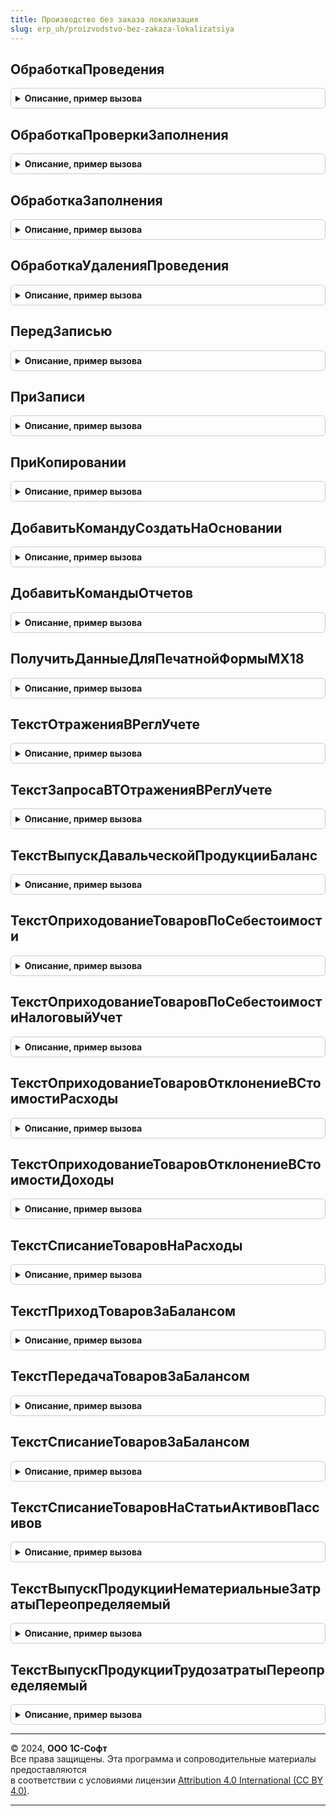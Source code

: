 ```yaml
---
title: Производство без заказа локализация
slug: erp_uh/proizvodstvo-bez-zakaza-lokalizatsiya
---
```



## ОбработкаПроведения
<details style="margin: 1em 0; padding: 0.5em; border: 1px solid #ccc; border-radius: 6px;">

<summary style="font-weight: bold; cursor: pointer;">Описание, пример вызова</summary>

```bsl

// Вызывается из соответствующего обработчика документа
//
// Параметры:
//  Объект - ДокументОбъект - Обрабатываемый документ.
//  Отказ - Булево - Признак проведения документа.
//                   Если в теле процедуры-обработчика установить данному параметру значение Истина,
//                   то проведение документа выполнено не будет.
//  РежимПроведения - РежимПроведенияДокумента - В данный параметр передается текущий режим проведения.
//
Процедура ОбработкаПроведения(Объект, Отказ, РежимПроведения) Экспорт
```

Пример вызова
```bsl
ПроизводствоБезЗаказаЛокализация.ОбработкаПроведения(Объект, Отказ, РежимПроведения) 
```
</details>

## ОбработкаПроверкиЗаполнения
<details style="margin: 1em 0; padding: 0.5em; border: 1px solid #ccc; border-radius: 6px;">

<summary style="font-weight: bold; cursor: pointer;">Описание, пример вызова</summary>

```bsl

// Вызывается из соответствующего обработчика документа
//
// Параметры:
//  Объект - ДокументОбъект - Обрабатываемый объект
//  Отказ - Булево - Если в теле процедуры-обработчика установить данному параметру значение Истина,
//                   то будет выполнен отказ от продолжения работы после выполнения проверки заполнения.
//  ПроверяемыеРеквизиты - Массив - Массив путей к реквизитам, для которых будет выполнена проверка заполнения.
//
Процедура ОбработкаПроверкиЗаполнения(Объект, Отказ, ПроверяемыеРеквизиты) Экспорт
```

Пример вызова
```bsl
ПроизводствоБезЗаказаЛокализация.ОбработкаПроверкиЗаполнения(Объект, Отказ, ПроверяемыеРеквизиты) 
```
</details>

## ОбработкаЗаполнения
<details style="margin: 1em 0; padding: 0.5em; border: 1px solid #ccc; border-radius: 6px;">

<summary style="font-weight: bold; cursor: pointer;">Описание, пример вызова</summary>

```bsl

// Вызывается из соответствующего обработчика документа
//
// Параметры:
//  Объект - ДокументОбъект - Обрабатываемый объект.
//  ДанныеЗаполнения - Произвольный - Значение, которое используется как основание для заполнения.
//  ТекстЗаполнения - Строка - В данный параметр передается признак выполнения стандартной (системной) обработки события.
//  СтандартнаяОбработка - Булево - В данный параметр передается признак выполнения стандартной (системной) обработки события.
//
Процедура ОбработкаЗаполнения(Объект, ДанныеЗаполнения, ТекстЗаполнения, СтандартнаяОбработка) Экспорт
```

Пример вызова
```bsl
ПроизводствоБезЗаказаЛокализация.ОбработкаЗаполнения(Объект, ДанныеЗаполнения, ТекстЗаполнения, СтандартнаяОбработка) 
```
</details>

## ОбработкаУдаленияПроведения
<details style="margin: 1em 0; padding: 0.5em; border: 1px solid #ccc; border-radius: 6px;">

<summary style="font-weight: bold; cursor: pointer;">Описание, пример вызова</summary>

```bsl

// Вызывается из соответствующего обработчика документа
//
// Параметры:
//  Объект - ДокументОбъект - Обрабатываемый объект
//  Отказ - Булево - Признак отказа от записи.
//                   Если в теле процедуры-обработчика установить данному параметру значение Истина,
//                   то запись выполнена не будет и будет вызвано исключение.
//
Процедура ОбработкаУдаленияПроведения(Объект, Отказ) Экспорт
```

Пример вызова
```bsl
ПроизводствоБезЗаказаЛокализация.ОбработкаУдаленияПроведения(Объект, Отказ) 
```
</details>

## ПередЗаписью
<details style="margin: 1em 0; padding: 0.5em; border: 1px solid #ccc; border-radius: 6px;">

<summary style="font-weight: bold; cursor: pointer;">Описание, пример вызова</summary>

```bsl

// Вызывается из соответствующего обработчика документа
//
// Параметры:
//  Объект - ДокументОбъект - Обрабатываемый объект
//  Отказ - Булево - Признак отказа от записи.
//                   Если в теле процедуры-обработчика установить данному параметру значение Истина,
//                   то запись выполнена не будет и будет вызвано исключение.
//  РежимЗаписи - РежимЗаписиДокумента - В параметр передается текущий режим записи документа. Позволяет определить в теле процедуры режим записи.
//  РежимПроведения - РежимПроведенияДокумента - В данный параметр передается текущий режим проведения.
//
Процедура ПередЗаписью(Объект, Отказ, РежимЗаписи, РежимПроведения) Экспорт
```

Пример вызова
```bsl
ПроизводствоБезЗаказаЛокализация.ПередЗаписью(Объект, Отказ, РежимЗаписи, РежимПроведения) 
```
</details>

## ПриЗаписи
<details style="margin: 1em 0; padding: 0.5em; border: 1px solid #ccc; border-radius: 6px;">

<summary style="font-weight: bold; cursor: pointer;">Описание, пример вызова</summary>

```bsl

// Вызывается из соответствующего обработчика документа
//
// Параметры:
//  Объект - ДокументОбъект - Обрабатываемый объект
//  Отказ - Булево - Признак отказа от записи.
//                   Если в теле процедуры-обработчика установить данному параметру значение Истина, то запись выполнена не будет и будет вызвано исключение.
//
Процедура ПриЗаписи(Объект, Отказ) Экспорт
```

Пример вызова
```bsl
ПроизводствоБезЗаказаЛокализация.ПриЗаписи(Объект, Отказ) 
```
</details>

## ПриКопировании
<details style="margin: 1em 0; padding: 0.5em; border: 1px solid #ccc; border-radius: 6px;">

<summary style="font-weight: bold; cursor: pointer;">Описание, пример вызова</summary>

```bsl

// Вызывается из соответствующего обработчика документа
//
// Параметры:
//  Объект - ДокументОбъект - Обрабатываемый объект
//  ОбъектКопирования - ДокументОбъект - Исходный документ, который является источником копирования.
//
Процедура ПриКопировании(Объект, ОбъектКопирования) Экспорт
```

Пример вызова
```bsl
ПроизводствоБезЗаказаЛокализация.ПриКопировании(Объект, ОбъектКопирования) 
```
</details>

## ДобавитьКомандуСоздатьНаОсновании
<details style="margin: 1em 0; padding: 0.5em; border: 1px solid #ccc; border-radius: 6px;">

<summary style="font-weight: bold; cursor: pointer;">Описание, пример вызова</summary>

```bsl

// Добавляет команду создания документа "Авансовый отчет".
//
// Параметры:
//  КомандыСозданияНаОсновании - см. СозданиеНаОснованииПереопределяемый.ПередДобавлениемКомандСозданияНаОсновании.КомандыСозданияНаОсновании
//
Процедура ДобавитьКомандуСоздатьНаОсновании(КомандыСозданияНаОсновании) Экспорт
```

Пример вызова
```bsl
ПроизводствоБезЗаказаЛокализация.ДобавитьКомандуСоздатьНаОсновании(КомандыСозданияНаОсновании) 
```
</details>

## ДобавитьКомандыОтчетов
<details style="margin: 1em 0; padding: 0.5em; border: 1px solid #ccc; border-radius: 6px;">

<summary style="font-weight: bold; cursor: pointer;">Описание, пример вызова</summary>

```bsl

// Определяет список команд отчетов.
//
// Параметры:
//   КомандыОтчетов - См. ВариантыОтчетовПереопределяемый.ПередДобавлениемКомандОтчетов.КомандыОтчетов
//   Параметры - См. ВариантыОтчетовПереопределяемый.ПередДобавлениемКомандОтчетов.Параметры
//
Процедура ДобавитьКомандыОтчетов(КомандыОтчетов, Параметры) Экспорт
```

Пример вызова
```bsl
ПроизводствоБезЗаказаЛокализация.ДобавитьКомандыОтчетов(КомандыОтчетов, Параметры) 
```
</details>

## ПолучитьДанныеДляПечатнойФормыМХ18
<details style="margin: 1em 0; padding: 0.5em; border: 1px solid #ccc; border-radius: 6px;">

<summary style="font-weight: bold; cursor: pointer;">Описание, пример вызова</summary>

```bsl

// Функция получает данные для формирования печатной формы МХ - 18
//
// Параметры:
// 	ПараметрыПечати - Структура
// 	МассивОбъектов - Массив
// Возвращаемое значение:
// 	Структура
Функция ПолучитьДанныеДляПечатнойФормыМХ18(ПараметрыПечати, МассивОбъектов) Экспорт
```

Пример вызова
```bsl
Результат = ПроизводствоБезЗаказаЛокализация.ПолучитьДанныеДляПечатнойФормыМХ18(ПараметрыПечати, МассивОбъектов) 
```
</details>

## ТекстОтраженияВРеглУчете
<details style="margin: 1em 0; padding: 0.5em; border: 1px solid #ccc; border-radius: 6px;">

<summary style="font-weight: bold; cursor: pointer;">Описание, пример вызова</summary>

```bsl

// Функция возвращает текст запроса для отражения документа в регламентированном учете.
//
// Возвращаемое значение:
//	Строка - Текст запроса
//
Функция ТекстОтраженияВРеглУчете() Экспорт
```

Пример вызова
```bsl
Результат = ПроизводствоБезЗаказаЛокализация.ТекстОтраженияВРеглУчете() 
```
</details>

## ТекстЗапросаВТОтраженияВРеглУчете
<details style="margin: 1em 0; padding: 0.5em; border: 1px solid #ccc; border-radius: 6px;">

<summary style="font-weight: bold; cursor: pointer;">Описание, пример вызова</summary>

```bsl

// Функция возвращает текст запроса дополнительных временных таблиц,
// необходимых для отражения в регламентированном учете
//
// Возвращаемое значение:
//   Строка - сформированный текст запроса.
//
Функция ТекстЗапросаВТОтраженияВРеглУчете() Экспорт
```

Пример вызова
```bsl
Результат = ПроизводствоБезЗаказаЛокализация.ТекстЗапросаВТОтраженияВРеглУчете() 
```
</details>

## ТекстВыпускДавальческойПродукцииБаланс
<details style="margin: 1em 0; padding: 0.5em; border: 1px solid #ccc; border-radius: 6px;">

<summary style="font-weight: bold; cursor: pointer;">Описание, пример вызова</summary>

```bsl

//++ Локализация

// Функция возвращает текст фрагмента отражения для выпуска давальческой продукции по балансу
//
// Возвращаемое значение:
//   Строка - сформированный текст запроса.
//
Функция ТекстВыпускДавальческойПродукцииБаланс() Экспорт
```

Пример вызова
```bsl
Результат = ПроизводствоБезЗаказаЛокализация.ТекстВыпускДавальческойПродукцииБаланс() 
```
</details>

## ТекстОприходованиеТоваровПоСебестоимости
<details style="margin: 1em 0; padding: 0.5em; border: 1px solid #ccc; border-radius: 6px;">

<summary style="font-weight: bold; cursor: pointer;">Описание, пример вызова</summary>

```bsl

// Функция возвращает фрагмент текста запроса для отражения документа в регламентированном учете.
//
// Возвращаемое значение:
//	Строка - Текст запроса
//
Функция ТекстОприходованиеТоваровПоСебестоимости() Экспорт
```

Пример вызова
```bsl
Результат = ПроизводствоБезЗаказаЛокализация.ТекстОприходованиеТоваровПоСебестоимости() 
```
</details>

## ТекстОприходованиеТоваровПоСебестоимостиНалоговыйУчет
<details style="margin: 1em 0; padding: 0.5em; border: 1px solid #ccc; border-radius: 6px;">

<summary style="font-weight: bold; cursor: pointer;">Описание, пример вызова</summary>

```bsl

// Функция возвращает фрагмент текста запроса для отражения документа в регламентированном учете.
//
// Возвращаемое значение:
//	Строка - Текст запроса
//
Функция ТекстОприходованиеТоваровПоСебестоимостиНалоговыйУчет() Экспорт
```

Пример вызова
```bsl
Результат = ПроизводствоБезЗаказаЛокализация.ТекстОприходованиеТоваровПоСебестоимостиНалоговыйУчет() 
```
</details>

## ТекстОприходованиеТоваровОтклонениеВСтоимостиРасходы
<details style="margin: 1em 0; padding: 0.5em; border: 1px solid #ccc; border-radius: 6px;">

<summary style="font-weight: bold; cursor: pointer;">Описание, пример вызова</summary>

```bsl

// Функция возвращает фрагмент текста запроса для отражения документа в регламентированном учете.
//
// Возвращаемое значение:
//	Строка - Текст запроса
//
Функция ТекстОприходованиеТоваровОтклонениеВСтоимостиРасходы() Экспорт
```

Пример вызова
```bsl
Результат = ПроизводствоБезЗаказаЛокализация.ТекстОприходованиеТоваровОтклонениеВСтоимостиРасходы() 
```
</details>

## ТекстОприходованиеТоваровОтклонениеВСтоимостиДоходы
<details style="margin: 1em 0; padding: 0.5em; border: 1px solid #ccc; border-radius: 6px;">

<summary style="font-weight: bold; cursor: pointer;">Описание, пример вызова</summary>

```bsl

// Функция возвращает фрагмент текста запроса для отражения документа в регламентированном учете.
//
// Возвращаемое значение:
//	Строка - Текст запроса
//
Функция ТекстОприходованиеТоваровОтклонениеВСтоимостиДоходы() Экспорт
```

Пример вызова
```bsl
Результат = ПроизводствоБезЗаказаЛокализация.ТекстОприходованиеТоваровОтклонениеВСтоимостиДоходы() 
```
</details>

## ТекстСписаниеТоваровНаРасходы
<details style="margin: 1em 0; padding: 0.5em; border: 1px solid #ccc; border-radius: 6px;">

<summary style="font-weight: bold; cursor: pointer;">Описание, пример вызова</summary>

```bsl

// Функция возвращает текст фрагмента отражения списания на расходы
//
// Возвращаемое значение:
//	Строка - сформированный текст запроса.
//
Функция ТекстСписаниеТоваровНаРасходы(Производство = Ложь, СодержаниеПоУмолчанию = Истина, ПереопределениеОтбора = Ложь) Экспорт
```

Пример вызова
```bsl
Результат = ПроизводствоБезЗаказаЛокализация.ТекстСписаниеТоваровНаРасходы(Производство, СодержаниеПоУмолчанию, ПереопределениеОтбора);
```
</details>

## ТекстПриходТоваровЗаБалансом
<details style="margin: 1em 0; padding: 0.5em; border: 1px solid #ccc; border-radius: 6px;">

<summary style="font-weight: bold; cursor: pointer;">Описание, пример вызова</summary>

```bsl

// Функция возвращает текст фрагмента отражения передачи товаров за балансом
//
// Параметры:
// 	Производство - булево, признак вызова метода из производственного документа, для них не анализируем кор часть,
// 		поэтому данный параметр показывает, что приходное движение не имеет аналогичного расходного с кор частью,
// 		Для непроизводственных документов, анализируем наличие расходных с такой же кор частью и если есть - не формируем,
// 		так как будет проводка передачи, значение по умолчанию - Ложь;
// 	СодержаниеПоУмолчанию - булево, признак того, что при возвращении текста сразу переназначать содержание проводки,
// 		значение по умолчанию - Истина;
// 	ПереопределениеОтбора - булево, признак того, что при возвращении текста необходимо добавить условия отбора,
// 		значение по умолчанию - Ложь;
//
// Возвращаемое значение:
//	Строка - сформированный текст запроса.
//
Функция ТекстПриходТоваровЗаБалансом(Производство = Ложь, СодержаниеПоУмолчанию = Истина, ПереопределениеОтбора = Ложь) Экспорт
```

Пример вызова
```bsl
Результат = ПроизводствоБезЗаказаЛокализация.ТекстПриходТоваровЗаБалансом(Производство, СодержаниеПоУмолчанию, ПереопределениеОтбора);
```
</details>

## ТекстПередачаТоваровЗаБалансом
<details style="margin: 1em 0; padding: 0.5em; border: 1px solid #ccc; border-radius: 6px;">

<summary style="font-weight: bold; cursor: pointer;">Описание, пример вызова</summary>

```bsl

// Функция возвращает текст фрагмента отражения передачи товаров за балансом
//
// Параметры:
// 	Производство - булево, признак вызова метода из производственного документа, для них не анализируем кор часть,
// 		поэтому данный параметр показывает, что расходное движение не имеет аналогичного приходного по кор части,
// 		Для непроизводственных документов, анализируем наличие приходных с такой же кор частью и если есть - формируем,
// 		значение по умолчанию - Ложь;
// 	СодержаниеПоУмолчанию - булево, признак того, что при возвращении текста сразу переназначать содержание проводки,
// 		значение по умолчанию - Истина;
// 	ПереопределениеОтбора - булево, признак того, что при возвращении текста необходимо добавить условия отбора,
// 		значение по умолчанию - Ложь;
//
// Возвращаемое значение:
//	Строка - сформированный текст запроса.
//
Функция ТекстПередачаТоваровЗаБалансом(Производство = Ложь, СодержаниеПоУмолчанию = Истина, ПереопределениеОтбора = Ложь) Экспорт
```

Пример вызова
```bsl
Результат = ПроизводствоБезЗаказаЛокализация.ТекстПередачаТоваровЗаБалансом(Производство, СодержаниеПоУмолчанию, ПереопределениеОтбора);
```
</details>

## ТекстСписаниеТоваровЗаБалансом
<details style="margin: 1em 0; padding: 0.5em; border: 1px solid #ccc; border-radius: 6px;">

<summary style="font-weight: bold; cursor: pointer;">Описание, пример вызова</summary>

```bsl

// Функция возвращает текст фрагмента отражения для списания давальческой продукции
//
// Параметры:
// 	Производство - булево, признак вызова метода из производственного документа, для них не анализируем кор часть,
// 		поэтому данный параметр показывает, что расходное движение не имеет кор части,
// 		Для непроизводственных документов, анализируем наличие кор раздела учета и если есть - не формируем,
// 		так как будет проводка передачи, значение по умолчанию - Ложь;
// 	СодержаниеПоУмолчанию - булево, признак того, что при возвращении текста сразу переназначать содержание проводки,
// 		значение по умолчанию - Истина;
// 	ПереопределениеОтбора - булево, признак того, что при возвращении текста необходимо добавить условия отбора,
// 		значение по умолчанию - Ложь;
// Возвращаемое значение:
//	Строка - сформированный текст запроса.
//
Функция ТекстСписаниеТоваровЗаБалансом(Производство = Ложь, СодержаниеПоУмолчанию = Истина, ПереопределениеОтбора = Ложь) Экспорт
```

Пример вызова
```bsl
Результат = ПроизводствоБезЗаказаЛокализация.ТекстСписаниеТоваровЗаБалансом(Производство, СодержаниеПоУмолчанию, ПереопределениеОтбора);
```
</details>

## ТекстСписаниеТоваровНаСтатьиАктивовПассивов
<details style="margin: 1em 0; padding: 0.5em; border: 1px solid #ccc; border-radius: 6px;">

<summary style="font-weight: bold; cursor: pointer;">Описание, пример вызова</summary>

```bsl

// Функция возвращает текст фрагмента отражения списания на прочие активы/пассивы
//
// Возвращаемое значение:
//	Строка - сформированный текст запроса.
//
Функция ТекстСписаниеТоваровНаСтатьиАктивовПассивов(СодержаниеПоУмолчанию = Истина, ПереопределениеОтбора = Ложь) Экспорт
```

Пример вызова
```bsl
Результат = ПроизводствоБезЗаказаЛокализация.ТекстСписаниеТоваровНаСтатьиАктивовПассивов(СодержаниеПоУмолчанию, ПереопределениеОтбора);
```
</details>

## ТекстВыпускПродукцииНематериальныеЗатратыПереопределяемый
<details style="margin: 1em 0; padding: 0.5em; border: 1px solid #ccc; border-radius: 6px;">

<summary style="font-weight: bold; cursor: pointer;">Описание, пример вызова</summary>

```bsl

// Функция возвращает текст фрагмента отражения выпуска продукции с приходом нематериальных затрат
//
// Параметры:
// 	СодержаниеПоУмолчанию - булево, признак того, что при возвращении текста сразу переназначать содержание проводки,
// 		значение по умолчанию - Истина;
// 	ПереопределениеОтбора - булево, признак того, что при возвращении текста необходимо добавить условия отбора,
// 		значение по умолчанию - Ложь;
// Возвращаемое значение:
//	Строка - сформированный текст запроса.
//
Функция ТекстВыпускПродукцииНематериальныеЗатратыПереопределяемый(СодержаниеПоУмолчанию = Истина, ПереопределениеОтбора = Ложь) Экспорт
```

Пример вызова
```bsl
Результат = ПроизводствоБезЗаказаЛокализация.ТекстВыпускПродукцииНематериальныеЗатратыПереопределяемый(СодержаниеПоУмолчанию, ПереопределениеОтбора);
```
</details>

## ТекстВыпускПродукцииТрудозатратыПереопределяемый
<details style="margin: 1em 0; padding: 0.5em; border: 1px solid #ccc; border-radius: 6px;">

<summary style="font-weight: bold; cursor: pointer;">Описание, пример вызова</summary>

```bsl

// Функция возвращает текст фрагмента отражения выпуска продукции с приходом трудозатрат
//
// Параметры:
// 	СодержаниеПоУмолчанию - булево, признак того, что при возвращении текста сразу переназначать содержание проводки,
// 		значение по умолчанию - Истина;
// 	ПереопределениеОтбора - булево, признак того, что при возвращении текста необходимо добавить условия отбора,
// 		значение по умолчанию - Ложь;
// Возвращаемое значение:
//	Строка - сформированный текст запроса.
//
Функция ТекстВыпускПродукцииТрудозатратыПереопределяемый(СодержаниеПоУмолчанию = Истина, ПереопределениеОтбора = Ложь) Экспорт
```

Пример вызова
```bsl
Результат = ПроизводствоБезЗаказаЛокализация.ТекстВыпускПродукцииТрудозатратыПереопределяемый(СодержаниеПоУмолчанию, ПереопределениеОтбора);
```
</details>

---

© 2024, **ООО 1С-Софт**  
Все права защищены. Эта программа и сопроводительные материалы предоставляются  
в соответствии с условиями лицензии [Attribution 4.0 International (CC BY 4.0)](https://creativecommons.org/licenses/by/4.0/legalcode).

---
